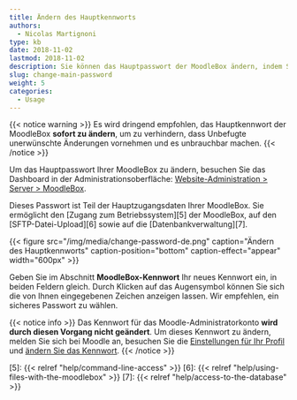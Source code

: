 ```yaml
---
title: Ändern des Hauptkennworts
authors:
  - Nicolas Martignoni
type: kb
date: 2018-11-02
lastmod: 2018-11-02
description: Sie können das Hauptpasswort der MoodleBox ändern, indem Sie das Dashboard in der Administration durchsuchen.
slug: change-main-password
weight: 5
categories:
  - Usage
---
```


{{< notice warning >}}
Es wird dringend empfohlen, das Hauptkennwort der MoodleBox __sofort zu ändern__, um zu verhindern, dass Unbefugte unerwünschte Änderungen vornehmen und es unbrauchbar machen.
{{< /notice >}}

Um das Hauptpasswort Ihrer MoodleBox zu ändern, besuchen Sie das Dashboard in der Administrationsoberfläche: [Website-Administration > Server > MoodleBox][1].

Dieses Passwort ist Teil der Hauptzugangsdaten Ihrer MoodleBox. Sie ermöglicht den [Zugang zum Betriebssystem][5] der MoodleBox, auf den [SFTP-Datei-Upload][6] sowie auf die [Datenbankverwaltung][7].

{{< figure src="/img/media/change-password-de.png" caption="Ändern des Hauptkennworts" caption-position="bottom" caption-effect="appear" width="600px"  >}}

Geben Sie im Abschnitt __MoodleBox-Kennwort__ Ihr neues Kennwort ein, in beiden Feldern gleich. Durch Klicken auf das Augensymbol können Sie sich die von Ihnen eingegebenen Zeichen anzeigen lassen. Wir empfehlen, ein sicheres Passwort zu wählen.

{{< notice info >}}
Das Kennwort für das Moodle-Administratorkonto __wird durch diesen Vorgang nicht geändert__. Um dieses Kennwort zu ändern, melden Sie sich bei Moodle an, besuchen Sie die <a href="http://moodlebox.home/user/preferences.php" target="_blank">Einstellungen für Ihr Profil</a> und <a href="http://moodlebox.home/login/change_password.php" target="_blank">ändern Sie das Kennwort</a>.
{{< /notice >}}

 [1]: http://moodlebox.home/admin/tool/moodlebox/index.php
 [2]: http://moodlebox.home/
 [3]: http://moodlebox.home/user/preferences.php
 [4]: http://moodlebox.home/login/change_password.php
 [5]: {{< relref "help/command-line-access" >}}
 [6]: {{< relref "help/using-files-with-the-moodlebox" >}}
 [7]: {{< relref "help/access-to-the-database" >}}
